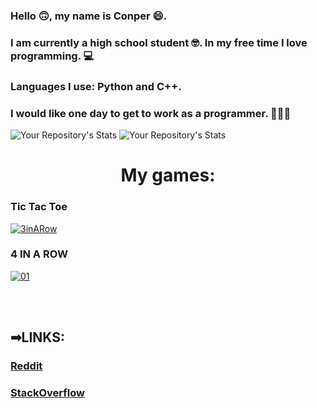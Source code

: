 
### Hello 🙃, my name is Conper 😄.<br>
### I am currently a high school student 🤓. In my free time I love programming. 💻<br>
### Languages I use: <b>Python</b> and <b>C++</b>.<br>
### I would like one day to get to work as a programmer. 👨‍💻💼

![Your Repository's Stats](https://github-readme-stats.vercel.app/api?username=Conper&show_icons=true)
![Your Repository's Stats](https://github-readme-stats.vercel.app/api/top-langs/?username=Conper&theme=blue-green)

# <div align="center">My games:</div>

### Tic Tac Toe
<a href="https://github.com/Conper/TicTacToe">![3inARow](https://user-images.githubusercontent.com/79358509/216775239-3f9099a1-1204-40f2-a248-a1003d285ecd.gif)</a>
<br>

### 4 IN A ROW
<a href="https://github.com/Conper/TicTacToe">![01](https://user-images.githubusercontent.com/79358509/216775342-6a2b043c-7f71-45b2-a5e5-8f9a4cd0c80d.gif)</a>

<br><br>

## ➡LINKS:
### [Reddit](https://www.reddit.com/user/_Conper)
### [StackOverflow](https://stackoverflow.com/users/20920595/conper)
